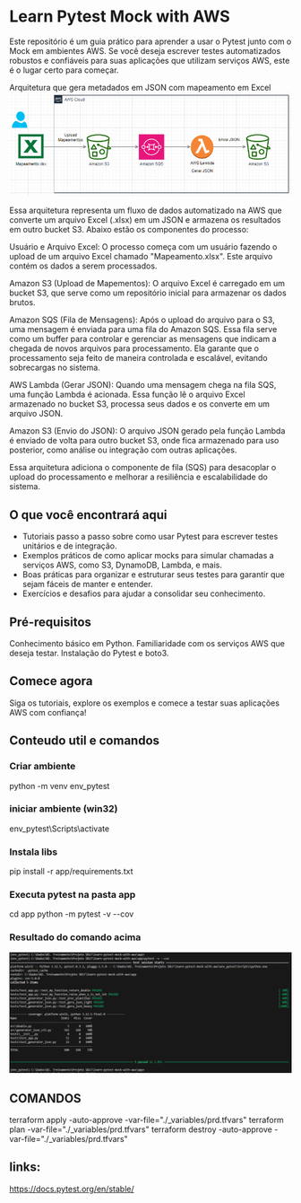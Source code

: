 

# Learn Pytest Mock with AWS
Este repositório é um guia prático para aprender a usar o Pytest junto com o Mock em ambientes AWS. Se você deseja escrever testes automatizados robustos e confiáveis para suas aplicações que utilizam serviços AWS, este é o lugar certo para começar.

Arquitetura que gera metadados em JSON com mapeamento em Excel
![alt text](image-2.png)

Essa arquitetura representa um fluxo de dados automatizado na AWS que converte um arquivo Excel (.xlsx) em um JSON e armazena os resultados em outro bucket S3. Abaixo estão os componentes do processo:

Usuário e Arquivo Excel: O processo começa com um usuário fazendo o upload de um arquivo Excel chamado "Mapeamento.xlsx". Este arquivo contém os dados a serem processados.

Amazon S3 (Upload de Mapementos): O arquivo Excel é carregado em um bucket S3, que serve como um repositório inicial para armazenar os dados brutos.

Amazon SQS (Fila de Mensagens): Após o upload do arquivo para o S3, uma mensagem é enviada para uma fila do Amazon SQS. Essa fila serve como um buffer para controlar e gerenciar as mensagens que indicam a chegada de novos arquivos para processamento. Ela garante que o processamento seja feito de maneira controlada e escalável, evitando sobrecargas no sistema.

AWS Lambda (Gerar JSON): Quando uma mensagem chega na fila SQS, uma função Lambda é acionada. Essa função lê o arquivo Excel armazenado no bucket S3, processa seus dados e os converte em um arquivo JSON.

Amazon S3 (Envio do JSON): O arquivo JSON gerado pela função Lambda é enviado de volta para outro bucket S3, onde fica armazenado para uso posterior, como análise ou integração com outras aplicações.

Essa arquitetura adiciona o componente de fila (SQS) para desacoplar o upload do processamento e melhorar a resiliência e escalabilidade do sistema.


## O que você encontrará aqui
* Tutoriais passo a passo sobre como usar Pytest para escrever testes unitários e de integração.
* Exemplos práticos de como aplicar mocks para simular chamadas a serviços AWS, como S3, DynamoDB, Lambda, e mais.
* Boas práticas para organizar e estruturar seus testes para garantir que sejam fáceis de manter e entender.
* Exercícios e desafios para ajudar a consolidar seu conhecimento.


## Pré-requisitos
Conhecimento básico em Python.
Familiaridade com os serviços AWS que deseja testar.
Instalação do Pytest e boto3.

## Comece agora
Siga os tutoriais, explore os exemplos e comece a testar suas aplicações AWS com confiança!


## Conteudo util e comandos
### Criar ambiente
python -m venv env_pytest

### iniciar ambiente (win32)
env_pytest\Scripts\activate

### Instala libs
pip install -r app/requirements.txt

### Executa pytest na pasta app
cd app
python -m pytest -v --cov


### Resultado do comando acima

![alt text](image-1.png)

## COMANDOS
terraform apply -auto-approve -var-file="./_variables/prd.tfvars"
terraform plan -var-file="./_variables/prd.tfvars"
terraform destroy -auto-approve -var-file="./_variables/prd.tfvars"

## links:
https://docs.pytest.org/en/stable/ 
